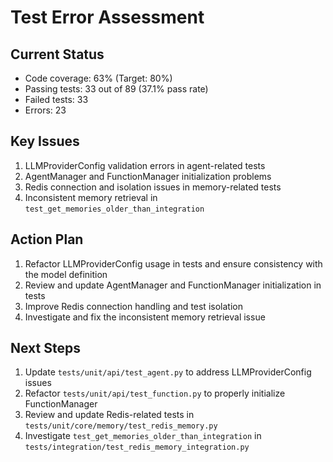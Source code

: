 # Test Error Assessment

## Current Status
- Code coverage: 63% (Target: 80%)
- Passing tests: 33 out of 89 (37.1% pass rate)
- Failed tests: 33
- Errors: 23

## Key Issues
1. LLMProviderConfig validation errors in agent-related tests
2. AgentManager and FunctionManager initialization problems
3. Redis connection and isolation issues in memory-related tests
4. Inconsistent memory retrieval in `test_get_memories_older_than_integration`

## Action Plan
1. Refactor LLMProviderConfig usage in tests and ensure consistency with the model definition
2. Review and update AgentManager and FunctionManager initialization in tests
3. Improve Redis connection handling and test isolation
4. Investigate and fix the inconsistent memory retrieval issue

## Next Steps
1. Update `tests/unit/api/test_agent.py` to address LLMProviderConfig issues
2. Refactor `tests/unit/api/test_function.py` to properly initialize FunctionManager
3. Review and update Redis-related tests in `tests/unit/core/memory/test_redis_memory.py`
4. Investigate `test_get_memories_older_than_integration` in `tests/integration/test_redis_memory_integration.py`
